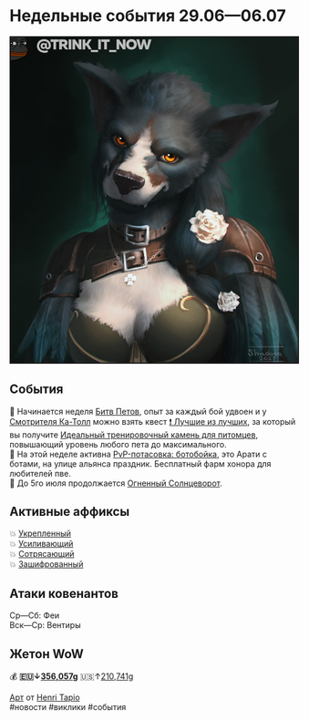# Недельные события 29.06—06.07

<html>
<center>
<img src=https://raw.githubusercontent.com/MagicalCow/TrinkIT-News/main/Sources/Assets/Weeklies/Weekly-26.jpg float=center border=2>
</center>  
</html>

## События
  📅 Начинается неделя [Битв Петов](https://ru.wowhead.com/pet-battle-bonus-event), опыт за каждый бой удвоен и у [Смотрителя Ка-Толл](https://ru.wowhead.com/npc=166307) можно взять квест [❗ Лучшие из лучших](https://ru.wowhead.com/quest=39042/), за который вы получите [Идеальный тренировочный камень для питомцев](https://ru.wowhead.com/item=122457/), повышающий уровень любого пета до максимального.  
  📅 На этой неделе активна [PvP-потасовка: ботобойка](https://ru.wowhead.com/event=1235), это Арати с ботами, на улице альянса праздник. Бесплатный фарм хонора для любителей пве.    
  📅 До 5го июля продолжается [Огненный Солнцеворот](https://t.me/trink_it_now/6899).  

## Активные аффиксы
  💥 <a href="https://ru.wowhead.com/affix=10/">Укрепленный</a>  
  💥 <a href="https://ru.wowhead.com/affix=7/">Усиливающий</a>  
  💥 <a href="https://ru.wowhead.com/affix=14/">Сотрясающий</a>  
  💥 <a href="https://ru.wowhead.com/affix=130/">Зашифрованный</a>  

## Атаки ковенантов
  Ср—Сб: Феи  
  Вск—Ср: Вентиры  

## Жетон WoW
  💰 **🇪🇺↓[356,057g](https://wowtokenprices.com/EU)** 🇺🇸↑[210,741g](https://wowtokenprices.com/US)

<a href="https://www.artstation.com/artwork/xJQBxW">Арт</a> от <a href="https://www.artstation.com/shadoca">Henri Tapio</a>  
#новости #виклики #события